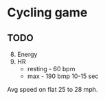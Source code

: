# Cycling game

## TODO
8. Energy
9. HR
    - resting - 60 bpm     
    - max - 190 bmp 10-15 sec

Avg speed on flat 25 to 28 mph.
